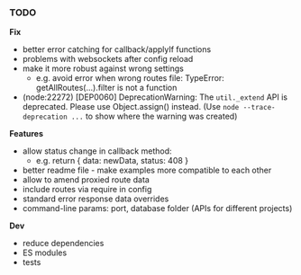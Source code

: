 ### TODO

**Fix**

- better error catching for callback/applyIf functions
- problems with websockets after config reload
- make it more robust against wrong settings
  - e.g. avoid error when wrong routes file: TypeError: getAllRoutes(...).filter is not a function
- (node:22272) [DEP0060] DeprecationWarning: The `util._extend` API is deprecated. Please use Object.assign() instead.
  (Use `node --trace-deprecation ...` to show where the warning was created)

**Features**

- allow status change in callback method:
  - e.g. return { data: newData, status: 408 }
- better readme file - make examples more compatible to each other
- allow to amend proxied route data
- include routes via require in config
- standard error response data overrides
- command-line params: port, database folder (APIs for different projects)

**Dev**

- reduce dependencies
- ES modules
- tests
